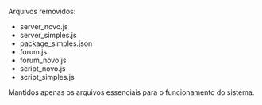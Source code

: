 Arquivos removidos:
- server_novo.js
- server_simples.js
- package_simples.json
- forum.js
- forum_novo.js
- script_novo.js
- script_simples.js

Mantidos apenas os arquivos essenciais para o funcionamento do sistema.

